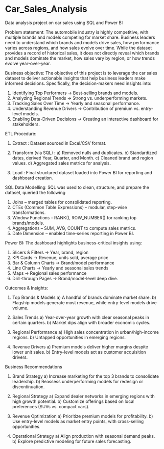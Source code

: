 # Car_Sales_Analysis
Data analysis project on car sales using SQL and Power BI

Problem statement:
The automobile industry is highly competitive, with multiple brands and models competing for market share. Business leaders need to understand which brands and models drive sales, how performance varies across regions, and how sales evolve over time. While the dataset provides a record of historical sales, it does not directly reveal which brands and models dominate the market, how sales vary by region, or how trends evolve year-over-year.

Business objective:
The objective of this project is to leverage the car sales dataset to deliver actionable insights that help business leaders make informed decisions. Specifically, the decision-makers need insights into:

1. Identifying Top Performers → Best-selling brands and models.
2. Analyzing Regional Trends → Strong vs. underperforming markets.
3. Tracking Sales Over Time → Yearly and seasonal performance.
4. Understanding Revenue Drivers → Contribution of premium vs. entry-level models.
5. Enabling Data-Driven Decisions → Creating an interactive dashboard for stakeholders.

ETL Procedure:
1. Extract :
Dataset sourced in Excel/CSV format.

2. Transform (via SQL) :
a) Removed nulls and duplicates.
b) Standardized dates, derived Year, Quarter, and Month.
c) Cleaned brand and region values.
d) Aggregated sales metrics for analysis.

4. Load :
Final structured dataset loaded into Power BI for reporting and dashboard creation.

SQL Data Modelling:
SQL was used to clean, structure, and prepare the dataset, queried the following:

1. Joins – merged tables for consolidated reporting.
2. CTEs (Common Table Expressions) – modular, step-wise transformations.
3. Window Functions – RANK(), ROW_NUMBER() for ranking top brands/models.
4. Aggregations – SUM, AVG, COUNT to compute sales metrics.
5. Date Dimension – enabled time-series reporting in Power BI.

Power BI:
The dashboard highlights business-critical insights using:

1. Slicers & Filters → Year, brand, region
2. KPI Cards → Revenue, units sold, average price
3. Bar & Column Charts → Brand/model performance
4. Line Charts → Yearly and seasonal sales trends
5. Maps → Regional sales performance
6. Drill-through Pages → Brand/model-level deep dive.

Outcomes & Insights:
1. Top Brands & Models
  a) A handful of brands dominate market share.
  b) Flagship models generate most revenue, while entry-level models drive volume.

2. Sales Trends
  a) Year-over-year growth with clear seasonal peaks in certain quarters.
  b) Market dips align with broader economic cycles.

3. Regional Performance
  a) High sales concentration in urban/high-income regions.
  b) Untapped opportunities in emerging regions.

4. Revenue Drivers
  a) Premium models deliver higher margins despite lower unit sales.
  b) Entry-level models act as customer acquisition drivers.

Business Recommendations
1. Brand Strategy
  a) Increase marketing for the top 3 brands to consolidate leadership.
  b) Reassess underperforming models for redesign or discontinuation.

2. Regional Strategy
  a) Expand dealer networks in emerging regions with high growth potential.
  b) Customize offerings based on local preferences (SUVs vs. compact cars).

3. Revenue Optimization
  a) Prioritize premium models for profitability.
  b) Use entry-level models as market entry points, with cross-selling opportunities.

4. Operational Strategy
  a) Align production with seasonal demand peaks.
  b) Explore predictive modeling for future sales forecasting.
